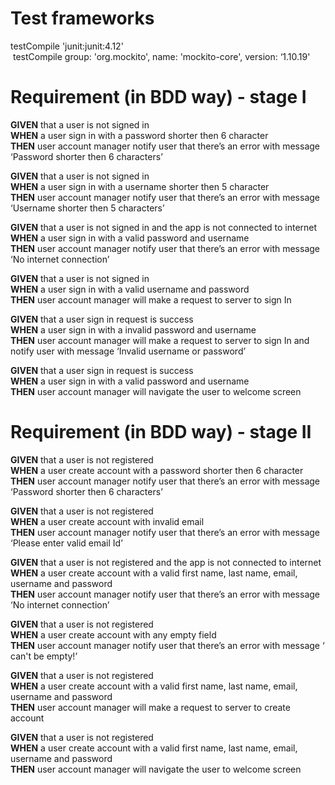 # Test frameworks
testCompile 'junit:junit:4.12'<br/>
 testCompile group: 'org.mockito', name: 'mockito-core', version: ‘1.10.19'

# Requirement (in BDD way) - stage I

**GIVEN** that a user is not signed in<br/>
**WHEN** a user sign in with a password shorter then 6 character<br/>
**THEN** user account manager notify user that there’s an error with message ‘Password shorter then 6 characters’

**GIVEN** that a user is not signed in <br/>
**WHEN** a user sign in with a username shorter then 5 character <br/>
**THEN** user account manager notify user that there’s an error with message ‘Username shorter then 5 characters’

**GIVEN** that a user is not signed in and the app is not connected to internet <br/>
**WHEN** a user sign in with a valid password and username<br/>
**THEN** user account manager notify user that there’s an error with message ‘No internet connection’

**GIVEN** that a user is not signed in <br/>
**WHEN** a user sign in with a valid username and password <br/>
**THEN** user account manager will make a request to server to sign In

**GIVEN** that a user sign in request is success <br/>
**WHEN** a user sign in with a invalid password and username <br/>
**THEN** user account manager will make a request to server to sign In and notify user with message ‘Invalid username or password’

**GIVEN** that a user sign in request is success <br/>
**WHEN** a user sign in with a valid password and username <br/>
**THEN** user account manager will navigate the user to welcome screen

# Requirement (in BDD way) - stage II

**GIVEN** that a user is not registered <br/>
**WHEN** a user create account with a password shorter then 6 character <br/>
**THEN** user account manager notify user that there’s an error with message ‘Password shorter then 6 characters’

**GIVEN** that a user is not registered <br/>
**WHEN** a user create account with invalid email <br/>
**THEN** user account manager notify user that there’s an error with message ‘Please enter valid email Id’

**GIVEN** that a user is not registered and the app is not connected to internet <br/>
**WHEN** a user create account with a valid first name, last name, email, username and password <br/>
**THEN** user account manager notify user that there’s an error with message ‘No internet connection’

**GIVEN** that a user is not registered <br/>
**WHEN** a user create account with any empty field <br/>
**THEN** user account manager notify user that there’s an error with message ‘<given field> can't be empty!’

**GIVEN** that a user is not registered <br/>
**WHEN** a user create account with a valid first name, last name, email, username and password <br/>
**THEN** user account manager will make a request to server to create account

**GIVEN** that a user is not registered <br/>
**WHEN** a user create account with a valid first name, last name, email, username and password <br/>
**THEN** user account manager will navigate the user to welcome screen

